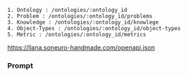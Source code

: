```
1. Ontology : /ontologies/:ontology_id
2. Problem : /ontologies/:ontology_id/problems
3. Knowledge : /ontologies/:ontology_id/knowlege
4. Object-Types : /ontologies/:ontology_id/object-types
5. Metric : /ontologies/:ontology_id/metrics
```


https://llana.soneuro-handmade.com/openapi.json





### Prompt
